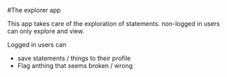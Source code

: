 #The explorer app

This app takes care of the exploration of statements.
non-logged in users can only explore and view.

Logged in users can

* save statements / things to their profile
* Flag anthing that seems broken / wrong
